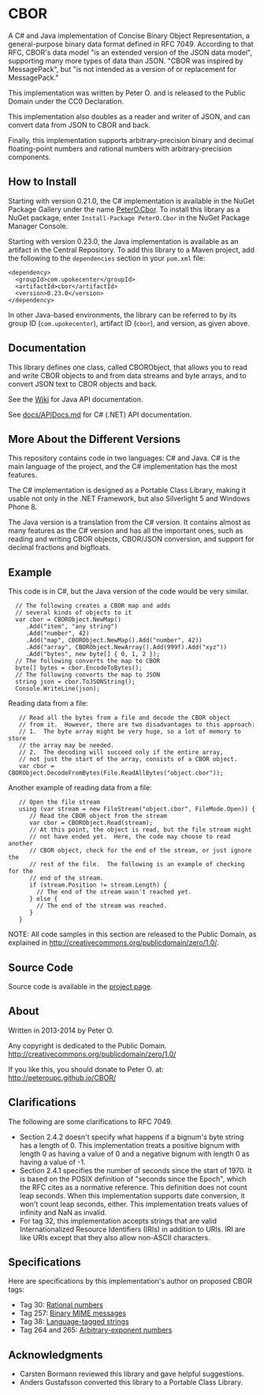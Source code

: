 CBOR
====

A C# and Java implementation of Concise Binary Object Representation, a general-purpose binary data format defined in RFC 7049. According to that RFC, CBOR's data model "is an extended version of the JSON data model", supporting many more types of data than JSON. "CBOR was inspired by MessagePack", but "is not intended as a version of or replacement for MessagePack."

This implementation was written by Peter O. and is released to the Public Domain under the CC0 Declaration.

This implementation also doubles as a reader and writer of JSON, and can convert data from JSON to CBOR and back.

Finally, this implementation supports arbitrary-precision binary and decimal floating-point numbers and rational numbers with arbitrary-precision components.

How to Install
---------
Starting with version 0.21.0, the C# implementation is available in the
NuGet Package Gallery under the name
[PeterO.Cbor](https://www.nuget.org/packages/PeterO.Cbor). To install
this library as a NuGet package, enter `Install-Package PeterO.Cbor` in the
NuGet Package Manager Console.

Starting with version 0.23.0, the Java implementation is available
as an artifact in the Central Repository. To add this library to a Maven
project, add the following to the `dependencies` section in your `pom.xml` file:

    <dependency>
      <groupId>com.upokecenter</groupId>
      <artifactId>cbor</artifactId>
      <version>0.23.0</version>
    </dependency>

In other Java-based environments, the library can be referred to by its
group ID (`com.upokecenter`), artifact ID (`cbor`), and version, as given above.

Documentation
------------

This library defines one class, called CBORObject, that allows you to read and
write CBOR objects to and from data streams and byte arrays, and to convert JSON
text to CBOR objects and back.

See the [Wiki](https://github.com/peteroupc/CBOR/wiki) for Java API documentation.

See [docs/APIDocs.md](https://github.com/peteroupc/CBOR/blob/master/docs/APIDocs.md) for C# (.NET) API documentation.

More About the Different Versions
-----------

This repository contains code in two languages: C# and Java.
C# is the main language of the project, and the C# implementation has the most features.  

The C# implementation is designed as a Portable Class Library, making it usable not only in the .NET
Framework, but also Silverlight 5 and Windows Phone 8.

The Java version is a translation from the C# version. It contains almost as many features as the C# version
and has all the important ones, such as reading and writing CBOR objects,
CBOR/JSON conversion, and support for decimal fractions and bigfloats.

Example
----------

This code is in C#, but the Java version of the code would be very similar.

      // The following creates a CBOR map and adds
      // several kinds of objects to it
      var cbor = CBORObject.NewMap()
         .Add("item", "any string")
         .Add("number", 42)
         .Add("map", CBORObject.NewMap().Add("number", 42))
         .Add("array", CBORObject.NewArray().Add(999f).Add("xyz"))
         .Add("bytes", new byte[] { 0, 1, 2 });
      // The following converts the map to CBOR
      byte[] bytes = cbor.EncodeToBytes();
      // The following converts the map to JSON
      string json = cbor.ToJSONString();
      Console.WriteLine(json);

Reading data from a file:

       // Read all the bytes from a file and decode the CBOR object
       // from it.  However, there are two disadvantages to this approach:
       // 1.  The byte array might be very huge, so a lot of memory to store
       // the array may be needed.
       // 2.  The decoding will succeed only if the entire array,
       // not just the start of the array, consists of a CBOR object.
       var cbor = CBORObject.DecodeFromBytes(File.ReadAllBytes("object.cbor"));

Another example of reading data from a file:

       // Open the file stream
       using (var stream = new FileStream("object.cbor", FileMode.Open)) {
          // Read the CBOR object from the stream
          var cbor = CBORObject.Read(stream);
          // At this point, the object is read, but the file stream might
          // not have ended yet.  Here, the code may choose to read another
          // CBOR object, check for the end of the stream, or just ignore the
          // rest of the file.  The following is an example of checking for the
          // end of the stream.
          if (stream.Position != stream.Length) {
            // The end of the stream wasn't reached yet.
          } else {
            // The end of the stream was reached.
          }
       }

NOTE: All code samples in this section are released to the Public Domain,
as explained in <http://creativecommons.org/publicdomain/zero/1.0/>.

Source Code
---------
Source code is available in the [project page](https://github.com/peteroupc/CBOR).

About
-----------

Written in 2013-2014 by Peter O.

Any copyright is dedicated to the Public Domain.
http://creativecommons.org/publicdomain/zero/1.0/

If you like this, you should donate to Peter O.
at: http://peteroupc.github.io/CBOR/

Clarifications
------------------

The following are some clarifications to RFC 7049.

* Section 2.4.2 doesn't specify what happens if a bignum's byte
  string has a length of 0.  This implementation treats a positive
  bignum with length 0 as having a value of 0 and a negative
  bignum with length 0 as having a value of -1.
* Section 2.4.1 specifies the number of seconds since the start of 1970.  It is
  based on the POSIX definition of "seconds since the Epoch", which
  the RFC cites as a normative reference.  This definition does not
  count leap seconds.  When this implementation supports date
  conversion, it won't count leap seconds, either.  This implementation
  treats values of infinity and NaN as invalid.
* For tag 32, this implementation accepts strings that are valid
  Internationalized Resource Identifiers (IRIs) in addition to URIs.
  IRI are like URIs except that they also allow non-ASCII characters.

Specifications
-----------
Here are specifications by this implementation's author on proposed
CBOR tags:

* Tag 30: [Rational numbers](http://peteroupc.github.io/CBOR/rational.html)
* Tag 257: [Binary MIME messages](http://peteroupc.github.io/CBOR/binarymime.html)
* Tag 38: [Language-tagged strings](http://peteroupc.github.io/CBOR/langtags.html)
* Tag 264 and 265: [Arbitrary-exponent numbers](http://peteroupc.github.io/CBOR/bigfrac.html)

Acknowledgments
-----------

* Carsten Bormann reviewed this library and gave helpful suggestions.
* Anders Gustafsson converted this library to a Portable Class Library.